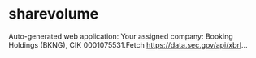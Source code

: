 # sharevolume
Auto-generated web application: Your assigned company: Booking Holdings (BKNG), CIK 0001075531.Fetch https://data.sec.gov/api/xbrl...
